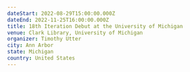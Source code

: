 ```yaml
---
dateStart: 2022-08-29T15:00:00.000Z
dateEnd: 2022-11-25T16:00:00.000Z
title: 18th Iteration Debut at the University of Michigan
venue: Clark Library, University of Michigan
organizer: Timothy Utter
city: Ann Arbor
state: Michigan
country: United States
---
```


